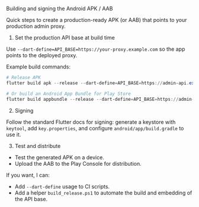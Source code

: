 Building and signing the Android APK / AAB

Quick steps to create a production-ready APK (or AAB) that points to your production admin proxy.

1) Set the production API base at build time

Use `--dart-define=API_BASE=https://your-proxy.example.com` so the app points to the deployed proxy.

Example build commands:

```powershell
# Release APK
flutter build apk --release --dart-define=API_BASE=https://admin-api.example.com

# Or build an Android App Bundle for Play Store
flutter build appbundle --release --dart-define=API_BASE=https://admin-api.example.com
```

2) Signing

Follow the standard Flutter docs for signing: generate a keystore with `keytool`, add `key.properties`, and configure `android/app/build.gradle` to use it.

3) Test and distribute

- Test the generated APK on a device.
- Upload the AAB to the Play Console for distribution.

If you want, I can:
- Add `--dart-define` usage to CI scripts.
- Add a helper `build_release.ps1` to automate the build and embedding of the API base.
